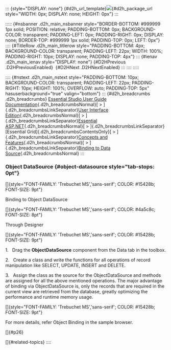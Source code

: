 ::: {style="DISPLAY: none"}
[](ms-xhelp:///?Id=d2h_url_template){#d2h_url_template}![](!package_url!){#d2h_package_url style="WIDTH: 0px; DISPLAY: none; HEIGHT: 0px"}
:::

::::: {#nsbanner .d2h_main_nsbanner style="BORDER-BOTTOM: #999999 1px solid; POSITION: relative; PADDING-BOTTOM: 0px; BACKGROUND-COLOR: transparent; PADDING-LEFT: 0px; PADDING-RIGHT: 0px; DISPLAY: none; BORDER-TOP: #999999 1px solid; PADDING-TOP: 0px; LEFT: 0px"}
:::: {#TitleRow .d2h_main_titlerow style="PADDING-BOTTOM: 4px; BACKGROUND-COLOR: transparent; PADDING-LEFT: 22px; WIDTH: 100%; PADDING-RIGHT: 10px; DISPLAY: none; PADDING-TOP: 4px"}
::: {#ienav .d2h_main_ienav style="DISPLAY: none"}
[](ms-xhelp:///?Id=b79d6771-62de-4743-aab3-439d8eb8c780){#D2HPrevious .D2HPreviousEnabled}  [](ms-xhelp:///?Id=aad9f745-517b-4567-b561-733d9d4a2e9c){#D2HNext .D2HNextEnabled}
:::
::::
:::::

:::: {#nstext .d2h_main_nstext style="PADDING-BOTTOM: 10px; BACKGROUND-COLOR: transparent; PADDING-LEFT: 22px; PADDING-RIGHT: 10px; HEIGHT: 100%; OVERFLOW: auto; PADDING-TOP: 5px" hasuserbackground="true" valign="bottom"}
::: {#d2h_breadcrumbs .d2h_breadcrumbs}
[Essential Studio User Guide Documentation](ms-xhelp:///?Id=12457748-09e3-4d74-a240-8e049cedf030){.d2h_breadcrumbsNormal}[ \> ]{.d2h_breadcrumbsLinkSeparator}[User Interface Edition](ms-xhelp:///?Id=c29296b7-531c-413b-a0ec-488ca1f7f669){.d2h_breadcrumbsNormal}[ \> ]{.d2h_breadcrumbsLinkSeparator}[Essential ASP.NET](ms-xhelp:///?Id=25c35330-c127-4dad-9a92-ed79dc7261a6){.d2h_breadcrumbsNormal}[ \> ]{.d2h_breadcrumbsLinkSeparator}[Essential Grid]{.d2h_breadcrumbsContentsOnly}[ \> ]{.d2h_breadcrumbsLinkSeparator}[Concepts and Features](ms-xhelp:///?Id=9e489974-524d-457c-9881-e458b1321685){.d2h_breadcrumbsNormal}[ \> ]{.d2h_breadcrumbsLinkSeparator}[Binding to Data Source](ms-xhelp:///?Id=9f4948d6-603b-4e92-bbae-433b84625acf){.d2h_breadcrumbsNormal}
:::

### Object DataSource {#object-datasource style="tab-stops: 0pt"}

[]{style="FONT-FAMILY: 'Trebuchet MS','sans-serif'; COLOR: #15428b; FONT-SIZE: 9pt"} 

Binding to Object DataSource

[]{style="FONT-FAMILY: 'Trebuchet MS','sans-serif'; COLOR: #4a5c8c; FONT-SIZE: 8pt"} 

Through Designer

[]{style="FONT-FAMILY: 'Trebuchet MS','sans-serif'; COLOR: #15428b; FONT-SIZE: 9pt"} 

1.   Drag the **ObjectDataSource** component from the Data tab in the toolbox.

2.   Create a class and write the functions for all operations of record manipulation like SELECT, UPDATE, INSERT and DELETE.

3.   Assign the class as the source for the ObjectDataSource and methods are assigned for all the above mentioned operations. The major advantage of binding via ObjectDataSource is, only the records that are required in the current view are retrieved from the database, greatly optimizing the performance and runtime memory usage.

[]{style="FONT-FAMILY: 'Trebuchet MS','sans-serif'; COLOR: #15428b; FONT-SIZE: 9pt"} 

For more details, refer Object Binding in the sample browser.

[]{#p26} 

[]{#related-topics}
::::
